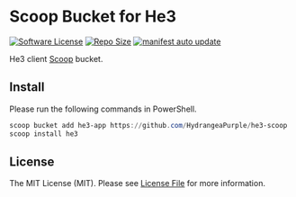 # Scoop Bucket for He3

[![Software License][ico-license]](LICENSE.md)
[![Repo Size][ico-github-repo-size]][link-github-repo-size]
[![manifest auto update][manifest-auto-update-badge]][manifest-auto-update-workflow]

He3 client [Scoop][link-scoop] bucket.

## Install

Please run the following commands in PowerShell.

```powershell
scoop bucket add he3-app https://github.com/HydrangeaPurple/he3-scoop
scoop install he3
```

## License

The MIT License (MIT). Please see [License File](LICENSE.md) for more information.

[ico-license]: https://img.shields.io/badge/license-MIT-brightgreen.svg?style=flat-square
[ico-github-repo-size]: https://img.shields.io/github/repo-size/h8r-dev/he3-scoop?style=flat-square
[link-github-repo-size]: https://github.com/h8r-dev/he3-scoop/tree/main
[link-scoop]: https://scoop.sh
[manifest-auto-update-badge]: https://github.com/bobo2334/he3-scoop/actions/workflows/excavator.yml/badge.svg
[manifest-auto-update-workflow]: https://github.com/bobo2334/he3-scoop/actions/workflows/excavator.yml
